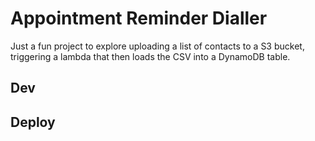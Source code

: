 # Appointment Reminder Dialler

Just a fun project to explore uploading a list of contacts to a S3 bucket, triggering a lambda that then loads the CSV into a DynamoDB table.

## Dev


## Deploy

